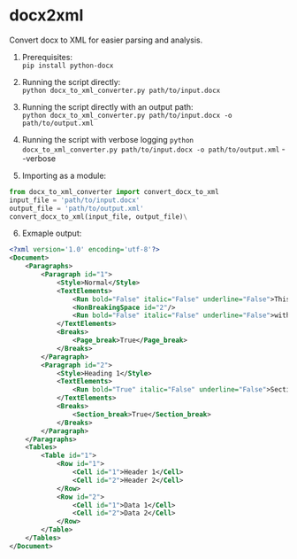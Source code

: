 # docx2xml
Convert docx to XML for easier parsing and analysis.

1. Prerequisites:<br>
`pip install python-docx`

2. Running the script directly:<br>
`python docx_to_xml_converter.py path/to/input.docx`

3. Running the script directly with an output path:<br>
`python docx_to_xml_converter.py path/to/input.docx -o path/to/output.xml`

4. Running the script with verbose logging
`python docx_to_xml_converter.py path/to/input.docx -o path/to/output.xml` --verbose

5. Importing as a module:<br>
```python
from docx_to_xml_converter import convert_docx_to_xml
input_file = 'path/to/input.docx'
output_file = 'path/to/output.xml'
convert_docx_to_xml(input_file, output_file)\
```

6. Exmaple output: <br>
```xml
<?xml version='1.0' encoding='utf-8'?>
<Document>
    <Paragraphs>
        <Paragraph id="1">
            <Style>Normal</Style>
            <TextElements>
                <Run bold="False" italic="False" underline="False">This is an example</Run>
                <NonBreakingSpace id="2"/>
                <Run bold="False" italic="False" underline="False">with non-breaking spaces.</Run>
            </TextElements>
            <Breaks>
                <Page_break>True</Page_break>
            </Breaks>
        </Paragraph>
        <Paragraph id="2">
            <Style>Heading 1</Style>
            <TextElements>
                <Run bold="True" italic="False" underline="False">Section 1</Run>
            </TextElements>
            <Breaks>
                <Section_break>True</Section_break>
            </Breaks>
        </Paragraph>
    </Paragraphs>
    <Tables>
        <Table id="1">
            <Row id="1">
                <Cell id="1">Header 1</Cell>
                <Cell id="2">Header 2</Cell>
            </Row>
            <Row id="2">
                <Cell id="1">Data 1</Cell>
                <Cell id="2">Data 2</Cell>
            </Row>
        </Table>
    </Tables>
</Document>

```
